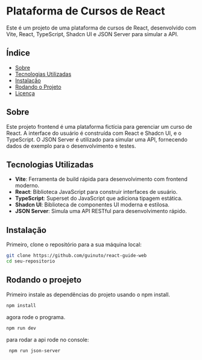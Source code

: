 # Plataforma de Cursos de React

Este é um projeto de uma plataforma de cursos de React, desenvolvido com Vite, React, TypeScript, Shadcn UI e JSON Server para simular a API.

## Índice

- [Sobre](#sobre)
- [Tecnologias Utilizadas](#tecnologias-utilizadas)
- [Instalação](#instalação)
- [Rodando o Projeto](#rodando-o-projeto)
- [Licença](#licença)

## Sobre

Este projeto frontend é uma plataforma fictícia para gerenciar um curso de React. A interface do usuário é construída com React e Shadcn UI, e o TypeScript. O JSON Server é utilizado para simular uma API, fornecendo dados de exemplo para o desenvolvimento e testes.

## Tecnologias Utilizadas

- **Vite**: Ferramenta de build rápida para desenvolvimento com frontend moderno.
- **React**: Biblioteca JavaScript para construir interfaces de usuário.
- **TypeScript**: Superset do JavaScript que adiciona tipagem estática.
- **Shadcn UI**: Biblioteca de componentes UI moderna e estilosa.
- **JSON Server**: Simula uma API RESTful para desenvolvimento rápido.

## Instalação

Primeiro, clone o repositório para a sua máquina local:

```bash
git clone https://github.com/guinuto/react-guide-web
cd seu-repositorio

```
## Rodando o proejeto

Primeiro instale as dependências do projeto usando o npm install.

```bash
npm install
```
agora rode o programa.

```bash
npm run dev
```

para rodar a api rode no console:

```bash
 npm run json-server 
 ```





